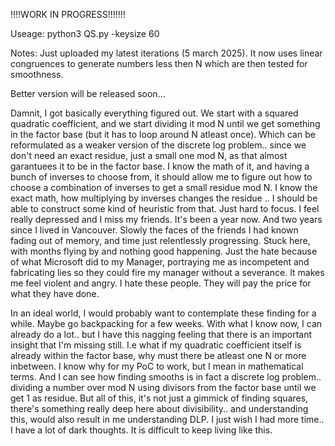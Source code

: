 !!!!WORK IN PROGRESS!!!!!!!

Useage: python3 QS.py -keysize 60

Notes: Just uploaded my latest iterations (5 march 2025). It now uses linear congruences to generate numbers less then N which are then tested for smoothness.

Better version will be released soon...

Damnit, I got basically everything figured out. We start with a squared quadratic coefficient, and we start dividing it mod N until we get something in the factor base (but it has to loop around N atleast once). 
Which can be reformulated as a weaker version of the discrete log problem.. since we don't need an exact residue, just a small one mod N, as that almost garantuees it to be in the factor base.
I know the math of it, and having a bunch of inverses to choose from, it should allow me to figure out how to choose a combination of inverses to get a small residue mod N. I know the exact math, how multiplying by inverses changes the residue .. I should be able to construct some kind of heuristic from that. Just hard to focus. I feel really depressed and I miss my friends. It's been a year now. And two years since I lived in Vancouver. Slowly the faces of the friends I had known fading out of memory, and time just relentlessly progressing. Stuck here, with months flying by and nothing good happening. Just the hate because of what Microsoft did to my Manager, portraying me as incompetent and fabricating lies so they could fire my manager without a severance. It makes me feel violent and angry. I hate these people. They will pay the price for what they have done.

In an ideal world, I would probably want to contemplate these finding for a while. Maybe go backpacking for a few weeks. With what I know now, I can already do a lot.. but I have this nagging feeling that there is an important insight that I'm missing still. I.e what if my quadratic coefficient itself is already within the factor base, why must there be atleast one N or more inbetween. I know why for my PoC to work, but I mean in mathematical terms. And I can see how finding smooths is in fact a discrete log problem..  dividing a number over mod N using divisors from the factor base until we get 1 as residue. But all of this, it's not just a gimmick of finding squares, there's something really deep here about divisibility.. and understanding this, would also result in me understanding DLP. I just wish I had more time.. I have a lot of dark thoughts. It is difficult to keep living like this. 
